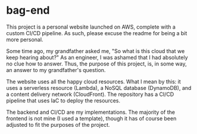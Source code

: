 # bag-end
This project is a personal website launched on AWS, complete with a custom CI/CD pipeline.
As such, please excuse the readme for being a bit more personal.

Some time ago, my grandfather asked me, "So what is this cloud that we keep hearing about?"
As an engineer, I was ashamed that I had absolutely no clue how to answer. Thus, the
purpose of this project, is, in some way, an answer to my grandfather's question.

The website uses all the happy cloud resources. What I mean by this: it uses a
serverless resource (Lambda), a NoSQL database (DynamoDB), and a content delivery network (CloudFront). 
The repository has a CI/CD pipeline that uses IaC to deploy the resources.

The backend and CI/CD are my implementations. The majority of the frontend is not mine (I used a template),
though it has of course been adjusted to fit the purposes of the project.
